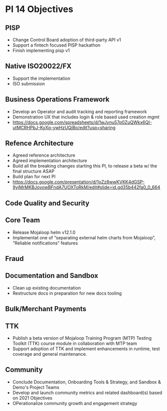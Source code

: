 # PI 14 Objectives

## PISP
- Change Control Board adoption of third-party API v1
- Support a fintech focused PISP hackathon
- Finish implementing pisp v1

## Native ISO20022/FX
- Support the implementation
- ISO submission 

## Business Operations Framework
- Develop an Operator and audit tracking and reporting framework
- Demonstration UX that includes login & role based used creation mgmt
- https://docs.google.com/spreadsheets/d/1wJynu57p0ZuQWkx6QI-utMCRHPbJ-KyXp-ywHzUQjBo/edit?usp=sharing

## Refence Architecture
- Agreed reference architecture
- Agreed implementation architecture
- Build all the breaking changes starting this PI, to release a beta w/ the final structure ASAP
- Build plan for next PI
- https://docs.google.com/presentation/d/1oZz8wwKVKK4dGSP-9yjMrMKBJovowBFndA7UOXToRkM/edit#slide=id.gd35b442fa0_0_664

## Code Quality and Security 

## Core Team
- Release Mojaloop helm v12.1.0
- Implementat one of “separating external helm charts from Mojaloop”, “Reliable notifications” features

## Fraud

## Documentation and Sandbox
- Clean up existing documentation
- Restructure docs in preparation for new docs tooling

## Bulk/Merchant Payments

## TTK
- Publish a beta version of Mojaloop Training Program (MTP) Testing Toolkit (TTK) course module in collaboration with MTP team
- Support adoption of TTK and implement enhancements in runtime, test coverage and general maintenance.

## Community
- Conclude Documentation, Onboarding Tools & Strategy, and Sandbox & Demo's Project Teams
- Develop and launch community metrics and related dashboard(s) based on 2021 Objectives
- OPerationalize community growth and engagement strategy 
